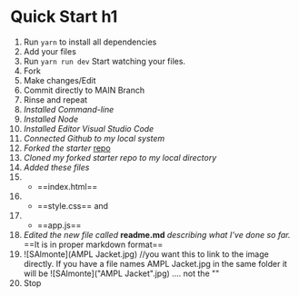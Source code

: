# Quick Start h1

1. Run `yarn` to install all dependencies
2. Add your files
3. Run `yarn run dev` Start watching your files.
4. Fork
5. Make changes/Edit
6. Commit directly to MAIN Branch
7. Rinse and repeat
8. *Installed Command-line*
9. *Installed Node*
10. *Installed Editor Visual Studio Code*
11. *Connected Github to my local system*
12. *Forked the starter* [repo](https://github.com/msimbo/starter)
13. *Cloned my forked starter repo to my local directory*
14. *Added these files*
15. * ==index.html==
16. * ==style.css== and
17. * ==app.js==
18. *Edited the new file called* **readme.md** *describing what I’ve done so far.* ==It is in proper markdown format==
19. ![SAlmonte](AMPL Jacket.jpg) //you want this to link to the image directly. If you have a file names AMPL Jacket.jpg in the same folder it will be ![SAlmonte]("AMPL Jacket".jpg) .... not the "" 
20. Stop
